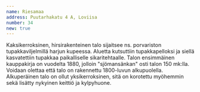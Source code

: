 ```yaml
---
name: Riesamaa
address: Puutarhakatu 4 A, Loviisa
number: 34
new: true
---
```

Kaksikerroksinen, hirsirakenteinen talo sijaitsee ns. porvariston tupakkaviljelmillä harjun kupeessa. Aluetta kutsuttiin tupakkapelloksi ja siellä kasvatettiin tupakkaa paikalliselle sikaritehtaalle. Talon ensimmäinen kauppakirja on vuodelta 1880, jolloin "sjömansänkan" osti talon 150 mk:lla. Voidaan olettaa että talo on rakennettu 1800-luvun alkupuolella. Alkuperäinen talo on ollut yksikerroksinen, sitä on korotettu myöhemmin sekä lisätty nykyinen keittiö ja kylpyhuone.
